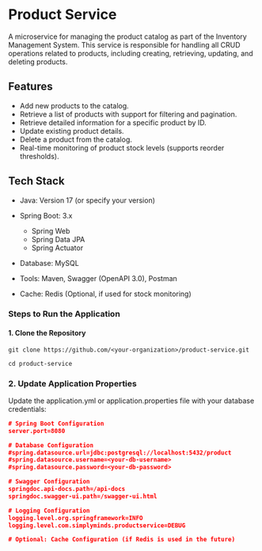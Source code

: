 # Product Service

A microservice for managing the product catalog as part of the Inventory Management System. This service is responsible for handling all CRUD operations related to products, including creating, retrieving, updating, and deleting products.

## Features
- Add new products to the catalog.
- Retrieve a list of products with support for filtering and pagination.
- Retrieve detailed information for a specific product by ID.
- Update existing product details.
- Delete a product from the catalog.
- Real-time monitoring of product stock levels (supports reorder thresholds).

## Tech Stack

- Java: Version 17 (or specify your version)
- Spring Boot: 3.x
    - Spring Web
    - Spring Data JPA
    - Spring Actuator

- Database: MySQL
- Tools: Maven, Swagger (OpenAPI 3.0), Postman
- Cache: Redis (Optional, if used for stock monitoring)

### Steps to Run the Application

#### 1. Clone the Repository
```shell
git clone https://github.com/<your-organization>/product-service.git  

cd product-service
```

### 2. Update Application Properties
Update the application.yml or application.properties file with your database credentials:

```json
# Spring Boot Configuration
server.port=8080

# Database Configuration
#spring.datasource.url=jdbc:postgresql://localhost:5432/product
#spring.datasource.username=<your-db-username>
#spring.datasource.password=<your-db-password>

# Swagger Configuration
springdoc.api-docs.path=/api-docs
springdoc.swagger-ui.path=/swagger-ui.html

# Logging Configuration
logging.level.org.springframework=INFO
logging.level.com.simplyminds.productservice=DEBUG

# Optional: Cache Configuration (if Redis is used in the future)
```
